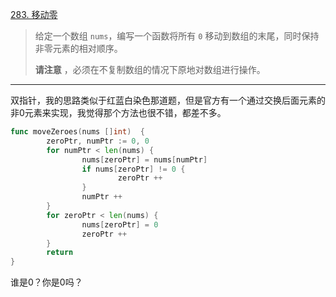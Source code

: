[283. 移动零](https://leetcode.cn/problems/move-zeroes/)

> 给定一个数组 `nums`，编写一个函数将所有 `0` 移动到数组的末尾，同时保持非零元素的相对顺序。
>
> **请注意** ，必须在不复制数组的情况下原地对数组进行操作。

---

双指针，我的思路类似于红蓝白染色那道题，但是官方有一个通过交换后面元素的非0元素来实现，我觉得那个方法也很不错，都差不多。
```go
func moveZeroes(nums []int)  {
        zeroPtr, numPtr := 0, 0
        for numPtr < len(nums) {
                nums[zeroPtr] = nums[numPtr]
                if nums[zeroPtr] != 0 {
                        zeroPtr ++
                }
                numPtr ++
        }
        for zeroPtr < len(nums) {
                nums[zeroPtr] = 0
                zeroPtr ++
        }
        return
}
```

谁是0？你是0吗？
